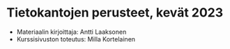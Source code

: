 # Tietokantojen perusteet, kevät 2023

* Materiaalin kirjoittaja: Antti Laaksonen
* Kurssisivuston toteutus: Milla Kortelainen
